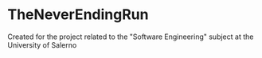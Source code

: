 # TheNeverEndingRun
Created for the project related to the "Software Engineering" subject at the University of Salerno
